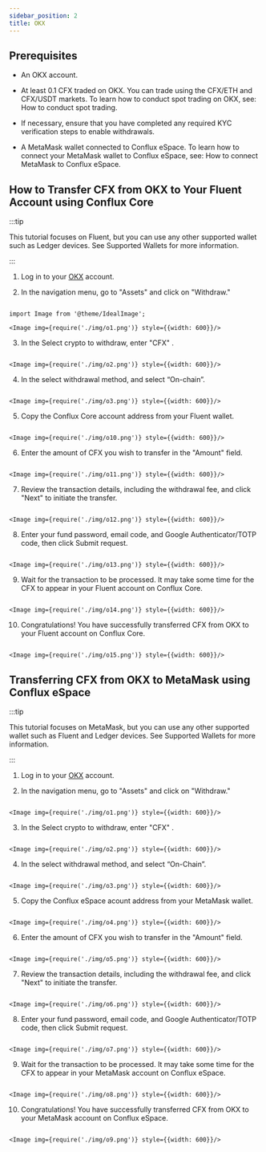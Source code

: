 ```yaml
---
sidebar_position: 2
title: OKX
---
```



## Prerequisites

- An OKX account.

- At least 0.1 CFX traded on OKX. You can trade using the CFX/ETH and CFX/USDT markets. To learn how to conduct spot trading on OKX, see: How to conduct spot trading.

- If necessary, ensure that you have completed any required KYC verification steps to enable withdrawals.

- A MetaMask wallet connected to Conflux eSpace. To learn how to connect your MetaMask wallet to Conflux eSpace, see: How to connect MetaMask to Conflux eSpace.

## How to Transfer CFX from OKX to Your Fluent Account using Conflux Core


:::tip

This tutorial focuses on Fluent, but you can use any other supported wallet such as Ledger devices. See Supported Wallets for more information.

:::


1. Log in to your [OKX](https://www.okx.com/) account.



2. In the navigation menu, go to "Assets" and click on "Withdraw."



```mdx-code-block

import Image from '@theme/IdealImage';

<Image img={require('./img/o1.png')} style={{width: 600}}/>

```


3. In the Select crypto to withdraw, enter "CFX" .


```mdx-code-block

<Image img={require('./img/o2.png')} style={{width: 600}}/>

```


4. In the select withdrawal method, and select “On-chain”.

```mdx-code-block

<Image img={require('./img/o3.png')} style={{width: 600}}/>

```


5. Copy the Conflux Core account address from your Fluent wallet.



```mdx-code-block

<Image img={require('./img/o10.png')} style={{width: 600}}/>

```


6. Enter the amount of CFX you wish to transfer in the "Amount" field.



```mdx-code-block

<Image img={require('./img/o11.png')} style={{width: 600}}/>

```



7. Review the transaction details, including the withdrawal fee, and click "Next" to initiate the transfer.


```mdx-code-block

<Image img={require('./img/o12.png')} style={{width: 600}}/>

```



8. Enter your fund password, email code, and Google Authenticator/TOTP code, then click Submit request.


```mdx-code-block

<Image img={require('./img/o13.png')} style={{width: 600}}/>

```


9. Wait for the transaction to be processed. It may take some time for the CFX to appear in your Fluent account on Conflux Core.



```mdx-code-block

<Image img={require('./img/o14.png')} style={{width: 600}}/>

```



10. Congratulations! You have successfully transferred CFX from OKX to your Fluent account on Conflux Core.


```mdx-code-block

<Image img={require('./img/o15.png')} style={{width: 600}}/>

```



## Transferring CFX from OKX to MetaMask using Conflux eSpace


:::tip

This tutorial focuses on MetaMask, but you can use any other supported wallet such as Fluent and Ledger devices. See Supported Wallets for more information.

:::


1.  Log in to your [OKX](https://www.okx.com/) account.

2.  In the navigation menu, go to "Assets" and click on "Withdraw."


```mdx-code-block

<Image img={require('./img/o1.png')} style={{width: 600}}/>

```



3.  In the Select crypto to withdraw, enter "CFX" .



```mdx-code-block

<Image img={require('./img/o2.png')} style={{width: 600}}/>

```



4.  In the select withdrawal method, and select “On-Chain”.


```mdx-code-block

<Image img={require('./img/o3.png')} style={{width: 600}}/>

```



5.  Copy the Conflux eSpace acount address from your MetaMask wallet.



```mdx-code-block

<Image img={require('./img/o4.png')} style={{width: 600}}/>

```


6.  Enter the amount of CFX you wish to transfer in the "Amount" field.



```mdx-code-block

<Image img={require('./img/o5.png')} style={{width: 600}}/>

```


7.  Review the transaction details, including the withdrawal fee, and click "Next" to initiate the transfer.



```mdx-code-block

<Image img={require('./img/o6.png')} style={{width: 600}}/>

```


8.  Enter your fund password, email code, and Google Authenticator/TOTP code, then click Submit request.



```mdx-code-block

<Image img={require('./img/o7.png')} style={{width: 600}}/>

```


9.  Wait for the transaction to be processed. It may take some time for the CFX to appear in your MetaMask account on Conflux eSpace.



```mdx-code-block

<Image img={require('./img/o8.png')} style={{width: 600}}/>

```


10.  Congratulations! You have successfully transferred CFX from OKX to your MetaMask account on Conflux eSpace.



```mdx-code-block

<Image img={require('./img/o9.png')} style={{width: 600}}/>

```

